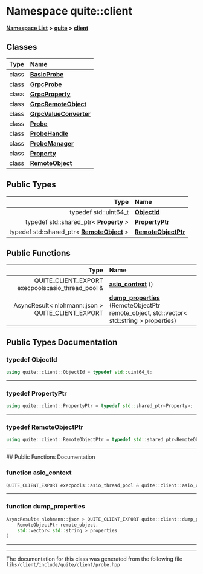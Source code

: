 

# Namespace quite::client



[**Namespace List**](namespaces.md) **>** [**quite**](namespacequite.md) **>** [**client**](namespacequite_1_1client.md)




















## Classes

| Type | Name |
| ---: | :--- |
| class | [**BasicProbe**](classquite_1_1client_1_1BasicProbe.md) <br> |
| class | [**GrpcProbe**](classquite_1_1client_1_1GrpcProbe.md) <br> |
| class | [**GrpcProperty**](classquite_1_1client_1_1GrpcProperty.md) <br> |
| class | [**GrpcRemoteObject**](classquite_1_1client_1_1GrpcRemoteObject.md) <br> |
| class | [**GrpcValueConverter**](classquite_1_1client_1_1GrpcValueConverter.md) <br> |
| class | [**Probe**](classquite_1_1client_1_1Probe.md) <br> |
| class | [**ProbeHandle**](classquite_1_1client_1_1ProbeHandle.md) <br> |
| class | [**ProbeManager**](classquite_1_1client_1_1ProbeManager.md) <br> |
| class | [**Property**](classquite_1_1client_1_1Property.md) <br> |
| class | [**RemoteObject**](classquite_1_1client_1_1RemoteObject.md) <br> |


## Public Types

| Type | Name |
| ---: | :--- |
| typedef std::uint64\_t | [**ObjectId**](#typedef-objectid)  <br> |
| typedef std::shared\_ptr&lt; [**Property**](classquite_1_1client_1_1Property.md) &gt; | [**PropertyPtr**](#typedef-propertyptr)  <br> |
| typedef std::shared\_ptr&lt; [**RemoteObject**](classquite_1_1client_1_1RemoteObject.md) &gt; | [**RemoteObjectPtr**](#typedef-remoteobjectptr)  <br> |




















## Public Functions

| Type | Name |
| ---: | :--- |
|  QUITE\_CLIENT\_EXPORT execpools::asio\_thread\_pool & | [**asio\_context**](#function-asio_context) () <br> |
|  AsyncResult&lt; nlohmann::json &gt; QUITE\_CLIENT\_EXPORT | [**dump\_properties**](#function-dump_properties) (RemoteObjectPtr remote\_object, std::vector&lt; std::string &gt; properties) <br> |




























## Public Types Documentation




### typedef ObjectId 

```C++
using quite::client::ObjectId = typedef std::uint64_t;
```




<hr>



### typedef PropertyPtr 

```C++
using quite::client::PropertyPtr = typedef std::shared_ptr<Property>;
```




<hr>



### typedef RemoteObjectPtr 

```C++
using quite::client::RemoteObjectPtr = typedef std::shared_ptr<RemoteObject>;
```




<hr>
## Public Functions Documentation




### function asio\_context 

```C++
QUITE_CLIENT_EXPORT execpools::asio_thread_pool & quite::client::asio_context () 
```




<hr>



### function dump\_properties 

```C++
AsyncResult< nlohmann::json > QUITE_CLIENT_EXPORT quite::client::dump_properties (
    RemoteObjectPtr remote_object,
    std::vector< std::string > properties
) 
```




<hr>

------------------------------
The documentation for this class was generated from the following file `libs/client/include/quite/client/probe.hpp`

